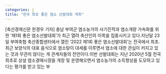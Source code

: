 ```yaml
---
categories: j
title: "전국 최초 좋은 염소 선발대회 개최"
---
```

[축산경제신문 한경우 기자] 충남 부여군 염소농가의 사기진작과 염소개량 가속화를 위한 ‘제1회 좋은 염소선발대회’가 최근 열려 축산인의 이목을 집중시키고 있다.지난달 23일 부여축협 축산종합센터에서 열린 ‘2022 제1회 좋은 염소선발대회’는 전국에서 최초. 최근 보양식의 대표 음식으로 염소탕이 대세를 이루면서 염소에 대한 관심이 커지고 있는 것과 무관치 않다는 게 관계자들의 전언이다.이번 선발대회는 지난 2020년 5월 전국 최초로 상설 염소경매시장을 개장 및 운영해오면서 염소농가의 소득향상을 도모하고 있다는 평가를 받고 있는 부